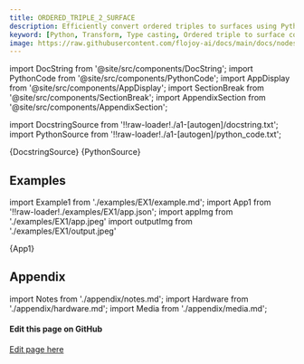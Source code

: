 ```yaml
---
title: ORDERED_TRIPLE_2_SURFACE
description: Efficiently convert ordered triples to surfaces using Python with Flojoy's ORDERED_TRIPLE_2_SURFACE type casting transformer. It reshapes the z array into a 2D grid using the unique values of x and y. 
keyword: [Python, Transform, Type casting, Ordered triple to surface conversion, Python type casting transformer, Data conversion with ORDERED_TRIPLE_2_SURFACE, Python data manipulation, Streamline data processing, Data transformation techniques, Surface creation from ordered triples, Python data analysis, Accurate data insights, Data manipulation using ORDERED_TRIPLE_2_SURFACE]
image: https://raw.githubusercontent.com/flojoy-ai/docs/main/docs/nodes/TRANSFORMERS/TYPE_CASTING/ORDERED_TRIPLE_2_SURFACE/examples/EX1/output.jpeg
---
```


[//]: # (Custom component imports)

import DocString from '@site/src/components/DocString';
import PythonCode from '@site/src/components/PythonCode';
import AppDisplay from '@site/src/components/AppDisplay';
import SectionBreak from '@site/src/components/SectionBreak';
import AppendixSection from '@site/src/components/AppendixSection';

[//]: # (Docstring)

import DocstringSource from '!!raw-loader!./a1-[autogen]/docstring.txt';
import PythonSource from '!!raw-loader!./a1-[autogen]/python_code.txt';

<DocString>{DocstringSource}</DocString>
<PythonCode GLink='TRANSFORMERS/TYPE_CASTING/ORDERED_TRIPLE_2_SURFACE/ORDERED_TRIPLE_2_SURFACE.py'>{PythonSource}</PythonCode>

<SectionBreak />

[//]: # (Examples)

## Examples

import Example1 from './examples/EX1/example.md';
import App1 from '!!raw-loader!./examples/EX1/app.json';
import appImg from './examples/EX1/app.jpeg'
import outputImg from './examples/EX1/output.jpeg'

<AppDisplay 
    nodeLabel='ORDERED_TRIPLE_2_SURFACE'
    appImg={appImg}
    outputImg={outputImg}
    >
    {App1}
</AppDisplay>

<Example1 />

<SectionBreak />

[//]: # (Appendix)

## Appendix

import Notes from './appendix/notes.md';
import Hardware from './appendix/hardware.md';
import Media from './appendix/media.md';

<AppendixSection index={0} folderPath='nodes/TRANSFORMERS/TYPE_CASTING/ORDERED_TRIPLE_2_SURFACE/appendix/'><Notes /></AppendixSection>
<AppendixSection index={1} folderPath='nodes/TRANSFORMERS/TYPE_CASTING/ORDERED_TRIPLE_2_SURFACE/appendix/'><Hardware /></AppendixSection>
<AppendixSection index={2} folderPath='nodes/TRANSFORMERS/TYPE_CASTING/ORDERED_TRIPLE_2_SURFACE/appendix/'><Media /></AppendixSection>

<SectionBreak />

[//]: # (Edit page on GitHub)

#### Edit this page on GitHub

[Edit page here](https://github.com/flojoy-ai/docs/tree/main/docs/nodes/TRANSFORMERS/TYPE_CASTING/ORDERED_TRIPLE_2_SURFACE)
